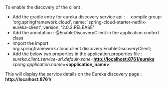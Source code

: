 <p>To enable the discovery of the client :&nbsp;</p>
<ul>
<li>Add the gradle entry for eureka discovery service api :&nbsp;&nbsp; &nbsp; compile group: 'org.springframework.cloud', name: 'spring-cloud-starter-netflix-eureka-client', version: '2.0.2.RELEASE'</li>
<li>Add the annotation : @EnableDiscoveryClient in the application context class</li>
<li>Import the import org.springframework.cloud.client.discovery.EnableDiscoveryClient;</li>
<li>Add the below two properties in the application.properties file :<br /><em>eureka.client.service-url.default-zone=</em><strong><a href="http://localhost:8761/eureka">http://localhost:8761/eureka</a></strong><em><br />spring.application.name=</em><strong>&lt;application_name&gt; </strong></li>
</ul>
<p>This will display the service details on the Eureka discovery page : <strong>http://localhost:8761/</strong></p>
